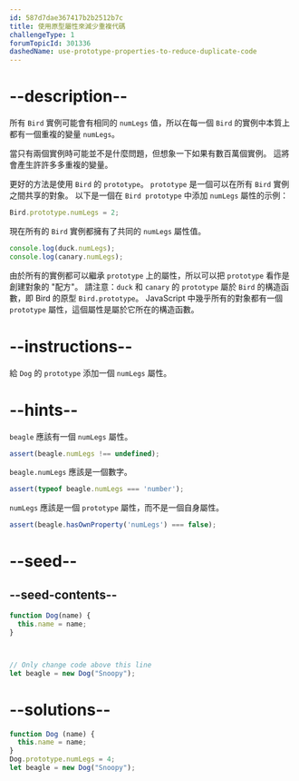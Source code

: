 ```yaml
---
id: 587d7dae367417b2b2512b7c
title: 使用原型屬性來減少重複代碼
challengeType: 1
forumTopicId: 301336
dashedName: use-prototype-properties-to-reduce-duplicate-code
---
```


# --description--

所有 `Bird` 實例可能會有相同的 `numLegs` 值，所以在每一個 `Bird` 的實例中本質上都有一個重複的變量 `numLegs`。

當只有兩個實例時可能並不是什麼問題，但想象一下如果有數百萬個實例。 這將會產生許許多多重複的變量。

更好的方法是使用 `Bird` 的 `prototype`。 `prototype` 是一個可以在所有 `Bird` 實例之間共享的對象。 以下是一個在 `Bird prototype` 中添加 `numLegs` 屬性的示例：

```js
Bird.prototype.numLegs = 2;
```

現在所有的 `Bird` 實例都擁有了共同的 `numLegs` 屬性值。

```js
console.log(duck.numLegs);
console.log(canary.numLegs);
```

由於所有的實例都可以繼承 `prototype` 上的屬性，所以可以把 `prototype` 看作是創建對象的 "配方"。 請注意：`duck` 和 `canary` 的 `prototype` 屬於 `Bird` 的構造函數，即 Bird 的原型 `Bird.prototype`。 JavaScript 中幾乎所有的對象都有一個 `prototype` 屬性，這個屬性是屬於它所在的構造函數。

# --instructions--

給 `Dog` 的 `prototype` 添加一個 `numLegs` 屬性。

# --hints--

`beagle` 應該有一個 `numLegs` 屬性。

```js
assert(beagle.numLegs !== undefined);
```

`beagle.numLegs` 應該是一個數字。

```js
assert(typeof beagle.numLegs === 'number');
```

`numLegs` 應該是一個 `prototype` 屬性，而不是一個自身屬性。

```js
assert(beagle.hasOwnProperty('numLegs') === false);
```

# --seed--

## --seed-contents--

```js
function Dog(name) {
  this.name = name;
}



// Only change code above this line
let beagle = new Dog("Snoopy");
```

# --solutions--

```js
function Dog (name) {
  this.name = name;
}
Dog.prototype.numLegs = 4;
let beagle = new Dog("Snoopy");
```
